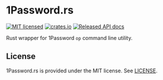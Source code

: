 # 1Password.rs

[![MIT licensed](https://img.shields.io/badge/license-MIT-blue.svg)](./LICENSE)
[![crates.io](https://meritbadge.herokuapp.com/one_password)](https://crates.io/crates/one_password)
[![Released API docs](https://docs.rs/one_password/badge.svg)](https://docs.rs/one_password)

Rust wrapper for 1Password `op` command line utility.

## License

1Password.rs is provided under the MIT license. See [LICENSE](LICENSE).
